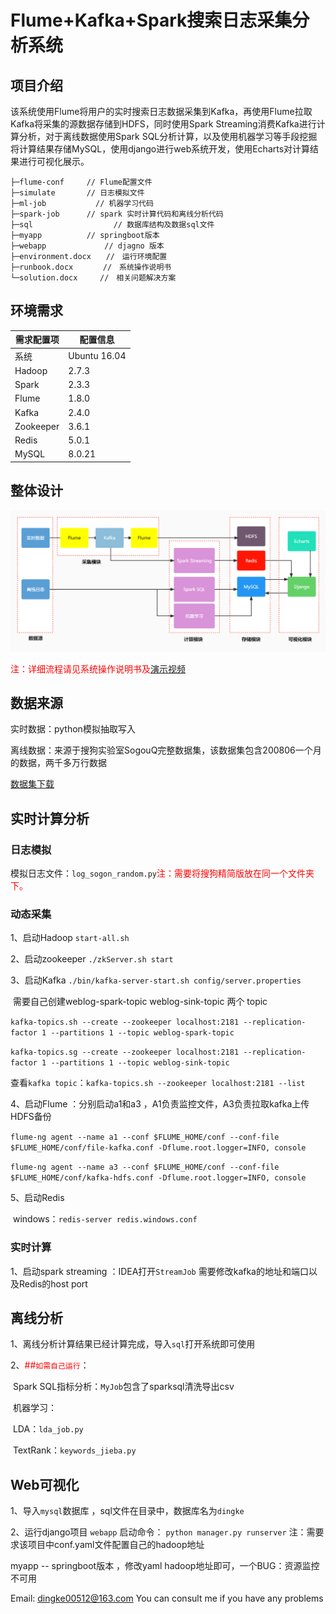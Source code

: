 # Flume+Kafka+Spark搜索日志采集分析系统



## 项目介绍

该系统使用Flume将用户的实时搜索日志数据采集到Kafka，再使用Flume拉取Kafka将采集的源数据存储到HDFS，同时使用Spark Streaming消费Kafka进行计算分析，对于离线数据使用Spark SQL分析计算，以及使用机器学习等手段挖掘将计算结果存储MySQL，使用django进行web系统开发，使用Echarts对计算结果进行可视化展示。

```yacas
├─flume-conf     // Flume配置文件
├─simulate       // 日志模拟文件
├─ml-job	       // 机器学习代码
├─spark-job      // spark 实时计算代码和离线分析代码
├─sql			       // 数据库结构及数据sql文件
├─myapp          //	springboot版本
├─webapp		     // djagno 版本
├─environment.docx　　//　运行环境配置
├─runbook.docx　　　　//　系统操作说明书
└─solution.docx　　　//　相关问题解决方案
```



## 环境需求

| 需求配置项 | 配置信息     |
| ---------- | ------------ |
| 系统       | Ubuntu 16.04 |
| Hadoop     | 2.7.3        |
| Spark      | 2.3.3        |
| Flume      | 1.8.0        |
| Kafka      | 2.4.0        |
| Zookeeper  | 3.6.1        |
| Redis      | 5.0.1        |
| MySQL      | 8.0.21       |

## 整体设计

<img src="./img/数据流向.jpg" title="" alt="" width="900">

<font color="red">注：详细流程请见系统操作说明书及[演示视频](https://www.bilibili.com/video/BV15Y411N77c/?vd_source=eeb1b759fed37a9c9c11140fbcf766eb)</font>

## 数据来源

实时数据：python模拟抽取写入

离线数据：来源于搜狗实验室SogouQ完整数据集，该数据集包含200806一个月的数据，两千多万行数据

[数据集下载](http://www.sogou.com/labs/resource/q.php)

## 实时计算分析

### 日志模拟

模拟日志文件：`log_sogon_random.py`<font color="red">注：需要将搜狗精简版放在同一个文件夹下。</font>

### 动态采集

1、启动Hadoop   `start-all.sh`

2、启动zookeeper  `./zkServer.sh start`

3、启动Kafka  `./bin/kafka-server-start.sh config/server.properties`

​	 需要自己创建weblog-spark-topic  weblog-sink-topic  两个 topic  

​	`kafka-topics.sh --create --zookeeper localhost:2181 --replication-factor 1 --partitions 1 --topic weblog-spark-topic`

​	`kafka-topics.sg --create --zookeeper localhost:2181 --replication-factor 1 --partitions 1 --topic weblog-sink-topic`

​	 查看`kafka topic`：`kafka-topics.sh --zookeeper localhost:2181 --list`

4、启动Flume ：分别启动a1和a3 ，A1负责监控文件，A3负责拉取kafka上传HDFS备份

​	`flume-ng agent --name a1 --conf $FLUME_HOME/conf --conf-file $FLUME_HOME/conf/file-kafka.conf -Dflume.root.logger=INFO, console`

​	`flume-ng agent --name a3 --conf $FLUME_HOME/conf --conf-file $FLUME_HOME/conf/kafka-hdfs.conf -Dflume.root.logger=INFO, console`

5、启动Redis

​	  windows：`redis-server redis.windows.conf`

### 实时计算

1、启动spark streaming ：IDEA打开`StreamJob` 需要修改kafka的地址和端口以及Redis的host port


## 离线分析

1、离线分析计算结果已经计算完成，导入`sql`打开系统即可使用

2、<font color="#ff0000">##`如需自己运行`</font>：

​		Spark SQL指标分析：`MyJob`包含了sparksql清洗导出csv

​		机器学习：

​			LDA：`lda_job.py` 

​			TextRank：`keywords_jieba.py` 

## Web可视化

1、导入`mysql`数据库 ，sql文件在目录中，数据库名为`dingke`

2、运行django项目 `webapp`  启动命令： ``python manager.py runserver`` 注：需要求该项目中conf.yaml文件配置自己的hadoop地址

   myapp -- springboot版本 ，修改yaml hadoop地址即可，一个BUG：资源监控不可用


Email: dingke00512@163.com      You can consult me if you have any problems



